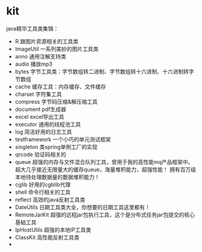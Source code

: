 # kit
java精华工具类集锦：

- R 跟图片资源相关的工具类
- ImageUtil 一系列美妙的图片工具类
- anno 通用注解支持类
- audio 播放mp3
- bytes 字节工具类：字节数组转二进制、字节数组转十六进制、十六进制转字节数组
- cache 缓存工具：内存缓存、文件缓存
- charset 字符集工具
- compress 字节码压缩&解压缩工具
- document pdf生成器
- excel  excel导出工具
- executor 通用的线程池工具
- log 简洁好用的日志工具
- testframework 一个小巧的单元测试框架
- singleton 类spring单例工厂的实现
- qrcode 验证码相关的
- queue  超强的内存与文件混合队列工具，曾用于我的高性能mq产品框架中。超大几乎接近无限量大的缓存queue，海量堆积能力，超强性能！ 拥有百万级本地待处理数据量的数据堆积能力！
- cglib 好用的cgblib代理
- shell  命令行相关的工具
- reflect 高效的java反射工具类
- DateUtils 日期工具类大全，你想要的日期工具这里都有！
- RemoteJarKit 超强的远程jar包执行工具，这个是分布式任务jar包提交的核心基础工具
- IpHostUtils  超强的本地IP工具类
- ClassKit     高性能反射工具类
- 
